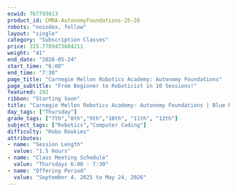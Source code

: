 ```yaml
---
ecwid: 767793013
product_id: CMRA-AutonomyFoundations-25-26
robots: "noindex, follow"
layout: "single"
category: "Subscription Classes"
price: 315.7789473684211
weight: "41"
end_date: "2026-05-24"
start_time: "6:00"
end_time: "7:30"
page_title: "Carnegie Mellon Robotics Academy: Autonomy Foundations"
page_subtitle: "From Beginner to Roboticist in 10 Sessions!"
featured: 192
ribbon: "Starting Soon"
title: "Carnegie Mellon Robotics Academy: Autonomy Foundations | Blue Ridge Boost"
day_tags: ["Thursday"]
grade_tags: ["7th","8th","9th","10th", "11th", "12th"]
subject_tags: ["Robotics","Computer Coding"]
difficulty: "Robo Rookies"
attributes:
- name: "Session Length"
  value: "1.5 Hours"
- name: "Class Meeting Schedule"
  value: "Thursdays 6:00 - 7:30"
- name: "Offering Period"
  value: "September 4, 2025 to May 24, 2026"
---
```

